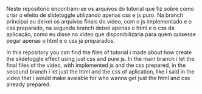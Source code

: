 Neste repositório encontram-se os arquivos do tutorial que fiz sobre como criar o efeito de slidetoggle
utilizando apenas css e js puro. Na branch principal eu deixei os arquivos finais do vídeo, com o js
implementado e o css preparado, na segunda branch deixei apenas o html e o css da aplicação, como eu
disse no vídeo que disponibilizaria para quem quisesse pegar apenas o html e o css já preparados.

In this repository you can find the files of tutorial i made about how create the slidetoggle effect using
just css and pure js. In the main branch i let the final files of the video, with implemented js and the
css prepared, in the secound branch i let just the html and the css of aplication, like i said in the
video that i would make avaiable for who wanna get just the html and css already prepared.
